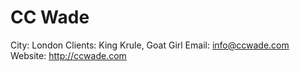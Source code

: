 # CC Wade

City: London
Clients: King Krule, Goat Girl
Email: info@ccwade.com
Website: http://ccwade.com